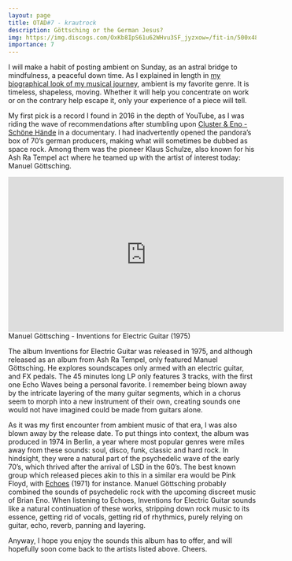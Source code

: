 ```yaml
---
layout: page
title: OTAD#7 - krautrock
description: Göttsching or the German Jesus?
img: https://img.discogs.com/OxKb8IpS61u62WHvu3SF_jyzxow=/fit-in/500x484/filters:strip_icc():format(jpeg):mode_rgb():quality(90)/discogs-images/R-826922-1311517468.jpeg.jpg
importance: 7
---
```


I will make a habit of posting ambient on Sunday, as an astral bridge to mindfulness, a peaceful down time. As I explained in length in [my biographical look of my musical journey](https://naifrec.github.io/blog/2019/glimpses-of-a-90s-child-musical-journey/), ambient is my favorite genre. It is timeless, shapeless, moving. Whether it will help you concentrate on work or on the contrary help escape it, only your experience of a piece will tell.

My first pick is a record I found in 2016 in the depth of YouTube, as I was riding the wave of recommendations after stumbling upon [Cluster & Eno - Schöne Hände](https://youtu.be/HuKv_ThpItQ) in a documentary. I had inadvertently opened the pandora’s box of 70’s german producers, making what will sometimes be dubbed as space rock. Among them was the pioneer Klaus Schulze, also known for his Ash Ra Tempel act where he teamed up with the artist of interest today: Manuel Göttsching.

<div style="text-align: center;"> <iframe width="560" height="315" src="https://www.youtube.com/embed/khejrbgdc4w" frameborder="0" allow="accelerometer; autoplay; encrypted-media; gyroscope; picture-in-picture" allowfullscreen></iframe> </div>

<div class="caption">
    Manuel Göttsching - Inventions for Electric Guitar (1975)
</div>

The album Inventions for Electric Guitar was released in 1975, and although released as an album from Ash Ra Tempel, only featured Manuel Göttsching. He explores soundscapes only armed with an electric guitar, and FX pedals. The 45 minutes long LP only features 3 tracks, with the first one Echo Waves being a personal favorite. I remember being blown away by the intricate layering of the many guitar segments, which in a chorus seem to morph into a new instrument of their own, creating sounds one would not have imagined could be made from guitars alone.

As it was my first encounter from ambient music of that era, I was also blown away by the release date. To put things into context, the album was produced in 1974 in Berlin, a year where most popular genres were miles away from these sounds: soul, disco, funk, classic and hard rock. In hindsight, they were a natural part of the psychedelic wave of the early 70’s, which thrived after the arrival of LSD in the 60’s. The best known group which released pieces akin to this in a similar era would be Pink Floyd, with [Echoes](https://youtu.be/KBca3xf-j3o) (1971) for instance. Manuel Göttsching probably combined the sounds of psychedelic rock with the upcoming discreet music of Brian Eno. When listening to Echoes, Inventions for Electric Guitar sounds like a natural continuation of these works, stripping down rock music to its essence, getting rid of vocals, getting rid of rhythmics, purely relying on guitar, echo, reverb, panning and layering.

Anyway, I hope you enjoy the sounds this album has to offer, and will hopefully soon come back to the artists listed above. Cheers.
